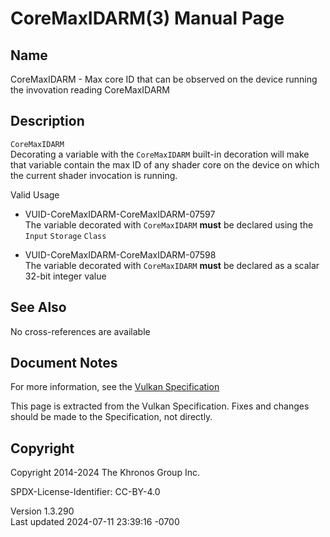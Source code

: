 # CoreMaxIDARM(3) Manual Page

## Name

CoreMaxIDARM - Max core ID that can be observed on the device running
the invovation reading CoreMaxIDARM



## <a href="#_description" class="anchor"></a>Description

`CoreMaxIDARM`  
Decorating a variable with the `CoreMaxIDARM` built-in decoration will
make that variable contain the max ID of any shader core on the device
on which the current shader invocation is running.

Valid Usage

- <a href="#VUID-CoreMaxIDARM-CoreMaxIDARM-07597"
  id="VUID-CoreMaxIDARM-CoreMaxIDARM-07597"></a>
  VUID-CoreMaxIDARM-CoreMaxIDARM-07597  
  The variable decorated with `CoreMaxIDARM` **must** be declared using
  the `Input` `Storage` `Class`

- <a href="#VUID-CoreMaxIDARM-CoreMaxIDARM-07598"
  id="VUID-CoreMaxIDARM-CoreMaxIDARM-07598"></a>
  VUID-CoreMaxIDARM-CoreMaxIDARM-07598  
  The variable decorated with `CoreMaxIDARM` **must** be declared as a
  scalar 32-bit integer value

## <a href="#_see_also" class="anchor"></a>See Also

No cross-references are available

## <a href="#_document_notes" class="anchor"></a>Document Notes

For more information, see the <a
href="https://registry.khronos.org/vulkan/specs/1.3-extensions/html/vkspec.html#CoreMaxIDARM"
target="_blank" rel="noopener">Vulkan Specification</a>

This page is extracted from the Vulkan Specification. Fixes and changes
should be made to the Specification, not directly.

## <a href="#_copyright" class="anchor"></a>Copyright

Copyright 2014-2024 The Khronos Group Inc.

SPDX-License-Identifier: CC-BY-4.0

Version 1.3.290  
Last updated 2024-07-11 23:39:16 -0700
